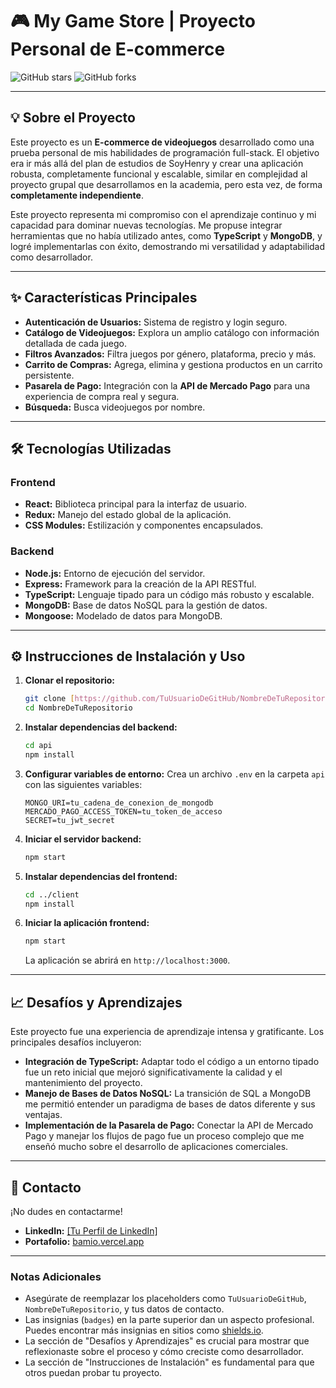 # 🎮 My Game Store | Proyecto Personal de E-commerce

![GitHub stars](https://img.shields.io/github/stars/TuUsuarioDeGitHub/NombreDeTuRepositorio?style=social) ![GitHub forks](https://img.shields.io/github/forks/TuUsuarioDeGitHub/NombreDeTuRepositorio?style=social)

---

## 💡 Sobre el Proyecto

Este proyecto es un **E-commerce de videojuegos** desarrollado como una prueba personal de mis habilidades de programación full-stack. El objetivo era ir más allá del plan de estudios de SoyHenry y crear una aplicación robusta, completamente funcional y escalable, similar en complejidad al proyecto grupal que desarrollamos en la academia, pero esta vez, de forma **completamente independiente**.

Este proyecto representa mi compromiso con el aprendizaje continuo y mi capacidad para dominar nuevas tecnologías. Me propuse integrar herramientas que no había utilizado antes, como **TypeScript** y **MongoDB**, y logré implementarlas con éxito, demostrando mi versatilidad y adaptabilidad como desarrollador.

---

## ✨ Características Principales

* **Autenticación de Usuarios:** Sistema de registro y login seguro.
* **Catálogo de Videojuegos:** Explora un amplio catálogo con información detallada de cada juego.
* **Filtros Avanzados:** Filtra juegos por género, plataforma, precio y más.
* **Carrito de Compras:** Agrega, elimina y gestiona productos en un carrito persistente.
* **Pasarela de Pago:** Integración con la **API de Mercado Pago** para una experiencia de compra real y segura.
* **Búsqueda:** Busca videojuegos por nombre.

---

## 🛠️ Tecnologías Utilizadas

### Frontend
* **React:** Biblioteca principal para la interfaz de usuario.
* **Redux:** Manejo del estado global de la aplicación.
* **CSS Modules:** Estilización y componentes encapsulados.

### Backend
* **Node.js:** Entorno de ejecución del servidor.
* **Express:** Framework para la creación de la API RESTful.
* **TypeScript:** Lenguaje tipado para un código más robusto y escalable.
* **MongoDB:** Base de datos NoSQL para la gestión de datos.
* **Mongoose:** Modelado de datos para MongoDB.

---

## ⚙️ Instrucciones de Instalación y Uso

1.  **Clonar el repositorio:**
    ```bash
    git clone [https://github.com/TuUsuarioDeGitHub/NombreDeTuRepositorio.git](https://github.com/TuUsuarioDeGitHub/NombreDeTuRepositorio.git)
    cd NombreDeTuRepositorio
    ```

2.  **Instalar dependencias del backend:**
    ```bash
    cd api
    npm install
    ```

3.  **Configurar variables de entorno:**
    Crea un archivo `.env` en la carpeta `api` con las siguientes variables:
    ```
    MONGO_URI=tu_cadena_de_conexion_de_mongodb
    MERCADO_PAGO_ACCESS_TOKEN=tu_token_de_acceso
    SECRET=tu_jwt_secret
    ```

4.  **Iniciar el servidor backend:**
    ```bash
    npm start
    ```

5.  **Instalar dependencias del frontend:**
    ```bash
    cd ../client
    npm install
    ```

6.  **Iniciar la aplicación frontend:**
    ```bash
    npm start
    ```
    La aplicación se abrirá en `http://localhost:3000`.

---

## 📈 Desafíos y Aprendizajes

Este proyecto fue una experiencia de aprendizaje intensa y gratificante. Los principales desafíos incluyeron:

* **Integración de TypeScript:** Adaptar todo el código a un entorno tipado fue un reto inicial que mejoró significativamente la calidad y el mantenimiento del proyecto.
* **Manejo de Bases de Datos NoSQL:** La transición de SQL a MongoDB me permitió entender un paradigma de bases de datos diferente y sus ventajas.
* **Implementación de la Pasarela de Pago:** Conectar la API de Mercado Pago y manejar los flujos de pago fue un proceso complejo que me enseñó mucho sobre el desarrollo de aplicaciones comerciales.

---

## 🤝 Contacto

¡No dudes en contactarme!

* **LinkedIn:** [[Tu Perfil de LinkedIn]](https://www.linkedin.com/in/ezequielbamio/)
* **Portafolio:** [bamio.vercel.app](https://bamio.vercel.app/)

---

### Notas Adicionales

* Asegúrate de reemplazar los placeholders como `TuUsuarioDeGitHub`, `NombreDeTuRepositorio`, y tus datos de contacto.
* Las insignias (`badges`) en la parte superior dan un aspecto profesional. Puedes encontrar más insignias en sitios como [shields.io](https://shields.io/).
* La sección de "Desafíos y Aprendizajes" es crucial para mostrar que reflexionaste sobre el proceso y cómo creciste como desarrollador.
* La sección de "Instrucciones de Instalación" es fundamental para que otros puedan probar tu proyecto.
